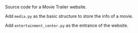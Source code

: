 Source code for a Movie Trailer website.

Add `media.py` as the basic structure to store the info of a movie.

Add `entertainment_center.py` as the entrance of the website.
